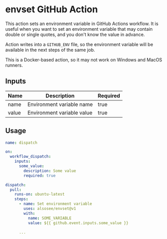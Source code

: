 # envset GitHub Action

This action sets an environment variable in GitHub Actions workflow.
It is useful when you want to set an environment variable that may contain double or single quotes, and you don't know the value in advance.

Action writes into a `GITHUB_ENV` file, so the environment variable will be available in the next steps of the same job.

This is a Docker-based action, so it may not work on Windows and MacOS runners.

## Inputs

| Name  | Description                | Required |
|-------|----------------------------|----------|
| name  | Environment variable name  | true     |
| value | Environment variable value | true     |

## Usage

```yaml
name: dispatch

on:
  workflow_dispatch:
    inputs:
      some_value:
        description: Some value
        required: true

dispatch:
  pull:
    runs-on: ubuntu-latest
    steps:
      - name: Set environment variable
        uses: alsosee/envset@v1
        with:
          name: SOME_VARIABLE
          value: ${{ github.event.inputs.some_value }}

      ...
```
